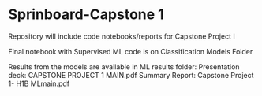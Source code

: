 # Sprinboard-Capstone 1 
Repository will include code notebooks/reports for Capstone Project I 

Final notebook with Supervised ML code is on Classification Models Folder

Results from the models are available in ML results folder:
Presentation deck: CAPSTONE PROJECT 1 MAIN.pdf
Summary Report: Capstone Project 1- H1B MLmain.pdf


